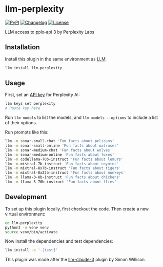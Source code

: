 # llm-perplexity

[![PyPI](https://img.shields.io/pypi/v/llm-perplexity.svg)](https://pypi.org/project/llm-perplexity/)
[![Changelog](https://img.shields.io/github/v/release/hex/llm-perplexity?include_prereleases&label=changelog)](https://github.com/hex/llm-perplexity/releases)
[![License](https://img.shields.io/badge/license-Apache%202.0-blue.svg)](https://github.com/hex/llm-perplexity/blob/main/LICENSE)

LLM access to pplx-api 3 by Perplexity Labs

## Installation

Install this plugin in the same environment as [LLM](https://llm.datasette.io/).

```bash
llm install llm-perplexity
```

## Usage

First, set an [API key](https://www.perplexity.ai/settings/api) for Perplexity AI:

```bash
llm keys set perplexity
# Paste key here
```

Run `llm models` to list the models, and `llm models --options` to include a list of their options.

Run prompts like this:

```bash
llm -m sonar-small-chat 'Fun facts about pelicans'
llm -m sonar-small-online 'Fun facts about walruses'
llm -m sonar-medium-chat 'Fun facts about wolves'
llm -m sonar-medium-online 'Fun facts about foxes'
llm -m codellama-70b-instruct 'Fun facts about lemurs'
llm -m mistral-7b-instruct 'Fun facts about coyotes'
llm -m mixtral-8x7b-instruct 'Fun facts about tigers'
llm -m mixtral-8x22b-instruct 'Fun facts about monkeys'
llm -m llama-3-8b-instruct 'Fun facts about chickens'
llm -m llama-3-70b-instruct 'Fun facts about flies'
```

## Development

To set up this plugin locally, first checkout the code. Then create a new virtual environment:

```bash
cd llm-perplexity
python3 -m venv venv
source venv/bin/activate
```

Now install the dependencies and test dependencies:

```bash
llm install -e '.[test]'
```

This plugin was made after the [llm-claude-3](https://github.com/simonw/llm-claude-3) plugin by Simon Willison.
